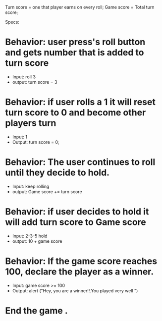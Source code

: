 Turn score = one that player earns on every roll;
Game score = Total turn score;

Specs:
# Behavior: user press's roll button and gets number that is added to turn score
* Input: roll 3
* output: turn score = 3

# Behavior: if user rolls a 1 it will reset turn score to 0 and become other players turn
* Input: 1
* Output: turn score = 0;

# Behavior: The user continues to roll until they decide to hold.
* Input: keep rolling
* output: Game score  += turn score

# Behavior: if user decides to hold it will add turn score to Game score
* Input: 2-3-5 hold
* output: 10 + game score


# Behavior: If the game score reaches 100, declare the player as a winner.
* Input: game score >= 100
* Output: alert ("Hey, you are a winner!!.You played very well ")
# End the game .
